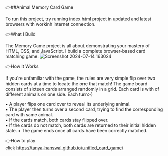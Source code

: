 👉##Animal Memory Card Game 

To run this project, try running index.html project in updated and latest browsers with workinh internet connection.

👉What I Build

The Memory Game project is all about demonstrating your mastery of HTML, CSS, and JavaScript. I build a complete browser-based card matching game.
![Screenshot 2024-07-14 163024](https://github.com/user-attachments/assets/cb20faa6-bf81-4a49-96e8-43362c22acfe)

👉How It Works

If you're unfamiliar with the game, the rules are very simple flip over two hidden cards at a time to locate the one that match! The game board consists of sixteen cards arranged randomly in a grid.
 Each card is with of different animals on one side. Each turn:-) 
 
 ▪ A player flips one card over to reveal its underlying animal. <br>
 ▪ The player then turns over a second card, trying to find the corresponding card with same animal. <br>
 ▪ If the cards match, both cards stay flipped over. <br>
 ▪ If the cards do not match, both cards are returned to their initial hidden state.
 ▪ The game ends once all cards have been correctly matched. 

 👉How to play <br>
 click  https://tanya-hanswal.github.io/unified_card_game/
